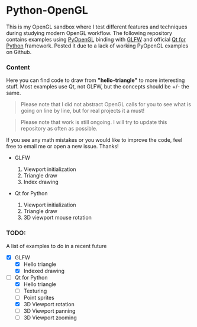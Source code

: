 # Python-OpenGL

This is my OpenGL sandbox where I test different features and techniques during studying modern OpenGL workflow.
The following repository contains examples using [PyOpenGL](https://pypi.org/project/PyOpenGL/) binding with
[GLFW](https://pypi.org/project/glfw/) and official [Qt for Python](https://pypi.org/project/PySide2/) framework.
Posted it due to a lack of working PyOpenGL examples on Github.

### Content
Here you can find code to draw from **"hello-triangle"** to more interesting stuff.
Most examples use Qt, not GLFW, but the concepts should be +/- the same. 

> Please note that I did not abstract OpenGL calls for you to see what is going on line by line, but for real projects it a must!

>Please note that work is still ongoing. I will try to update this repository as often as possible.

If you see any math mistakes or you would like to improve the code, feel free to
email me or open a new issue. Thanks!

* GLFW
    1. Viewport initialization
    2. Triangle draw
    3. Index drawing

* Qt for Python
    1. Viewport initialization
    2. Triangle draw
    3. 3D viewport mouse rotation

### TODO:
A list of examples to do in a recent future
- [X] GLFW
    - [X] Hello triangle
    - [X] Indexed drawing
- [ ] Qt for Python
    - [X] Hello triangle
    - [ ] Texturing 
    - [ ] Point sprites
    - [X] 3D Viewport rotation
    - [ ] 3D Viewport panning
    - [ ] 3D Viewport zooming
